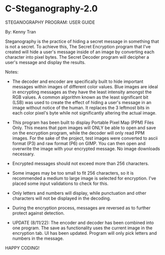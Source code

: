 # C-Steganography-2.0

STEGANOGRAPHY PROGRAM: USER GUIDE

By: Kenny Tran

Steganography is the practice of hiding a secret message in something that is not a secret. To achieve this, The Secret Encryption program that I've created will hide a user's message inside of an image by converting each character into pixel bytes. The Secret Decoder program will decipher a user's message and display the results. 

Notes:

- The decoder and encoder are specifically built to hide important messages within images of different color values. Blue images are ideal in encrypting messages as they have the least intensity amongst the RGB values. A common algorithm known as the least significant bit (LSB) was used to create the effect of hiding a user's message in an image without notice of the human. It replaces the 3 leftmost bits in each color pixel's byte while not significantly altering the actual image.  

- This program has been built to display Portable Pixel Map (PPM) Files Only. This means that ppm images will ONLY be able to open and save on the encryption program, while the decoder will only read PPM images. For the sake of the project, test images were converted to ascii format (P3) and raw format (P6) on GIMP. You can then open and overwrite the image with your encrypted message. No image downloads necessary. 

- Encrypted messages should not exceed more than 256 characters.

- Some images may be too small to fit 256 characters, so it is recommended a medium to large image is selected for encryption. I've placed some input validations to check for this.

- Only letters and numbers will display, while punctuation and other characters will not be displayed in the decoding. 

- During the encryption process, messages are reversed as to further protect against detection.

- UPDATE (8/11/22): The encoder and decoder has been combined into one program. The save as functionality uses the current image in the encryption tab. UI has been updated. Program will only pick letters and numbers in the message. 

HAPPY CODING!
